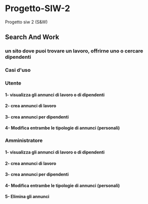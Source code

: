 # Progetto-SIW-2
Progetto siw 2 (S&amp;W)


## Search And Work
### un sito dove puoi trovare un lavoro, offrirne uno o cercare dipendenti


### Casi d'uso

### Utente

#### 1- visualizza gli annunci di lavoro o di dipendenti
#### 2- crea annunci di lavoro
#### 3- crea annunci per dipendenti
#### 4- Modifica entrambe le tipologie di annunci (personali)


### Amministratore

#### 1- visualizza gli annunci di lavoro o di dipendenti
#### 2- crea annunci di lavoro
#### 3- crea annunci per dipendenti
#### 4- Modifica entrambe le tipologie di annunci (personali)
#### 5- Elimina gli annunci
